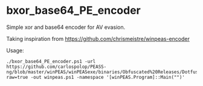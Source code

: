 # bxor_base64_PE_encoder

Simple xor and base64 encoder for AV evasion.

Taking inspiration from https://github.com/chrismeistre/winpeas-encoder

Usage: 

```
./bxor_base64_PE_encoder.ps1 -url https://github.com/carlospolop/PEASS-ng/blob/master/winPEAS/winPEASexe/binaries/Obfuscated%20Releases/Dotfuscated/any/winPEASany.exe?raw=true -out winpeas.ps1 -namespace '[winPEAS.Program]::Main("")'
```
